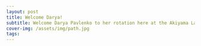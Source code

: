 ```yaml
---
layout: post
title: Welcome Darya!
subtitle: Welcome Darya Pavlenko to her rotation here at the Akiyama Lab. We are excited to have you join our team!
cover-img: /assets/img/path.jpg
tags: 
---
```

